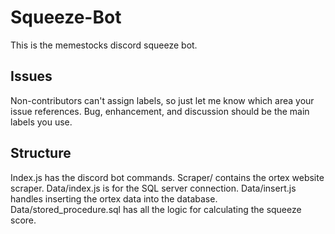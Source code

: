 # Squeeze-Bot

This is the memestocks discord squeeze bot.

## Issues
Non-contributors can't assign labels, so just let me know which area your issue references.
Bug, enhancement, and discussion should be the main labels you use.

## Structure
Index.js has the discord bot commands.
Scraper/ contains the ortex website scraper.
Data/index.js is for the SQL server connection.
Data/insert.js handles inserting the ortex data into the database.
Data/stored_procedure.sql has all the logic for calculating the squeeze score.
